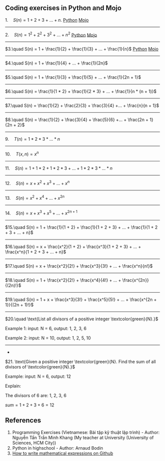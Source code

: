 ## Coding exercises in Python and Mojo 

$1.\quad S(n) = 1 + 2 + 3 + ...+ n.$ [Python](https://github.com/bumbii/code/blob/main/python/exercises/001/001.py) [Mojo](https://github.com/bumbii/code/blob/main/mojo/exercises/001/001.mojo)

---

$2.\quad S(n) = 1^2 + 2^2 + 3^2 + ... + n^2$ [Python](https://github.com/bumbii/code/blob/main/python/exercises/002/002.py) [Mojo](https://github.com/bumbii/code/blob/main/mojo/exercises/002/002.mojo)

---

$3.\quad S(n) = 1 + \frac{1}{2} + \frac{1}{3} + ... + \frac{1}{n}$ [Python](https://github.com/bumbii/code/blob/main/python/exercises/003/003.py) [Mojo](https://github.com/bumbii/code/blob/main/mojo/exercises/003/003.mojo)

---

$4.\quad S(n) = 1 + \frac{1}{4} + ... + \frac{1}{2n}$

---

$5.\quad S(n) = 1 + \frac{1}{3} + \frac{1}{5} + ... + \frac{1}{2n + 1}$

---

$6.\quad S(n) = \frac{1}{1 * 2} + \frac{1}{2 * 3} + ... + \frac{1}{n * (n + 1)}$

---

$7.\quad S(n) = \frac{1}{2} + \frac{2}{3} + \frac{3}{4} +... + \frac{n}{n + 1}$

---

$8.\quad S(n) = \frac{1}{2} + \frac{3}{4} + \frac{5}{6} +... + \frac{2n + 1}{2n + 2}$

---

$9.\quad T(n) = 1 * 2 * 3 * ... * n$

---

$10.\quad T(x, n) = x^n$

---

$11.\quad S(n) = 1 + 1 * 2 + 1 * 2 * 3 + ... + 1 * 2 * 3 * ... * n$

---

$12.\quad S(n) = x + x^2 + x^3 + ... + x^n$

---

$13.\quad S(n) = x^2 + x^4 + ... + x^{2n}$

---

$14.\quad S(n) = x + x ^ 3 + x^5 + ... + x^{2n + 1}$

---

$15.\quad S(n) = 1 + \frac{1}{1 + 2} + \frac{1}{1 + 2 + 3} + ... + \frac{1}{1 + 2 + 3 + ... + n}$

---

$16.\quad S(n) = x + \frac{x^2}{1 + 2} + \frac{x^3}{1 + 2 + 3} + ... + \frac{x^n}{1 + 2 + 3 + ... + n}$

---

$17.\quad S(n) = x + \frac{x^2}{2!} + \frac{x^3}{3!} + ... + \frac{x^n}{n!}$

---

$18.\quad S(n) = 1 + \frac{x^2}{2!} + \frac{x^4}{4!} + ... + \frac{x^{2n}}{(2n)!}$

---

$19.\quad S(n) = 1 + x + \frac{x^3}{3!} + \frac{x^5}{5!} + ... + \frac{x^{2n + 1}}{(2n + 1)!}$

---

$20.\quad \text{List all divisors of a positive integer \textcolor{green}{N}.}$

$\text{Example 1: input: N = 6, output: 1, 2, 3, 6}$

$\text{Example 2: input: N = 10, output: 1, 2, 5, 10}$

---
-
$21. \text{Given a positive integer \textcolor{green}{N}. Find the sum of all divisors of \textcolor{green}{N}.}$

$\text{Example: input: N = 6, output: 12}$

$\text{Explain:}$

$\text{The divisors of 6 are: 1, 2, 3, 6}$

$sum = 1 + 2 + 3 + 6 = 12$

## References
1. Programming Exercises (Vietnamese: Bài tập kỹ thuật lập trình) - Author: Nguyễn Tấn Trần Minh Khang (My teacher at University (University of Sciences, HCM City))
2. Python in highschool - Author: Arnaud Bodin
3. [How to write mathematical expressions on Github](https://docs.github.com/en/get-started/writing-on-github/working-with-advanced-formatting/writing-mathematical-expressions)

